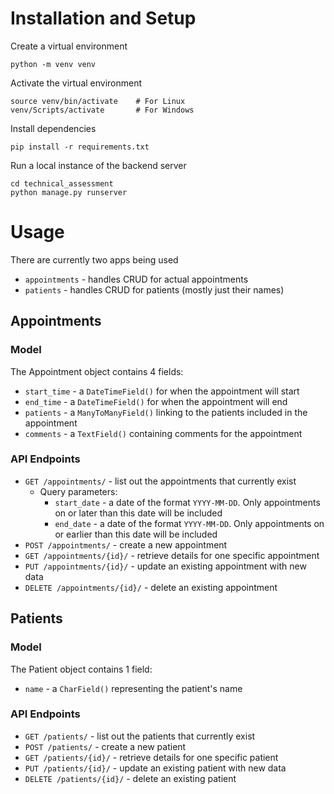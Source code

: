 # Installation and Setup

Create a virtual environment

```
python -m venv venv
```

Activate the virtual environment

```
source venv/bin/activate    # For Linux
venv/Scripts/activate       # For Windows
```

Install dependencies

```
pip install -r requirements.txt
```

Run a local instance of the backend server

```
cd technical_assessment
python manage.py runserver
```

# Usage

There are currently two apps being used

- `appointments` - handles CRUD for actual appointments
- `patients` - handles CRUD for patients (mostly just their names)

## Appointments

### Model

The Appointment object contains 4 fields:

- `start_time` - a `DateTimeField()` for when the appointment will start
- `end_time` - a `DateTimeField()` for when the appointment will end
- `patients` - a `ManyToManyField()` linking to the patients included in the appointment
- `comments` - a `TextField()` containing comments for the appointment

### API Endpoints

- `GET /appointments/` - list out the appointments that currently exist
  - Query parameters:
    - `start_date` - a date of the format `YYYY-MM-DD`. Only appointments on or later than this date will be included
    - `end_date` - a date of the format `YYYY-MM-DD`. Only appointments on or earlier than this date will be included
- `POST /appointments/` - create a new appointment
- `GET /appointments/{id}/` - retrieve details for one specific appointment
- `PUT /appointments/{id}/` - update an existing appointment with new data
- `DELETE /appointments/{id}/` - delete an existing appointment

## Patients

### Model

The Patient object contains 1 field:

- `name` - a `CharField()` representing the patient's name

### API Endpoints

- `GET /patients/` - list out the patients that currently exist
- `POST /patients/` - create a new patient
- `GET /patients/{id}/` - retrieve details for one specific patient
- `PUT /patients/{id}/` - update an existing patient with new data
- `DELETE /patients/{id}/` - delete an existing patient
